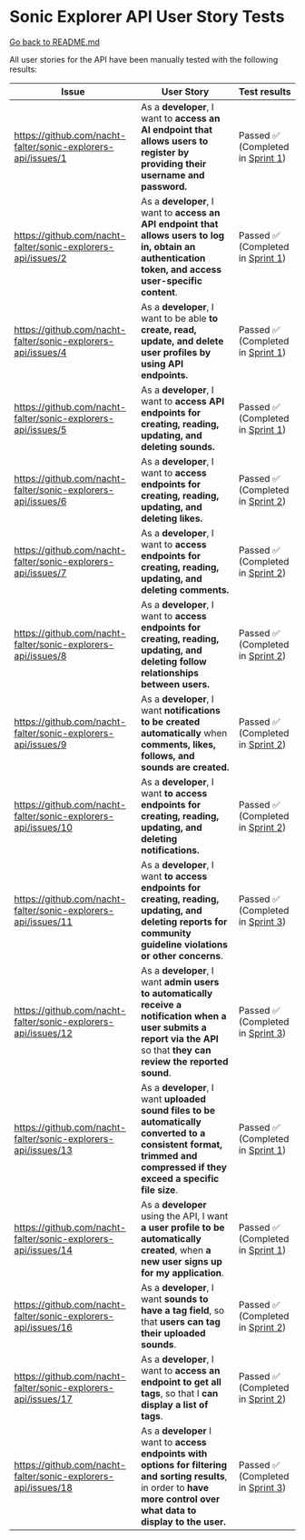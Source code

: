 # Sonic Explorer API User Story Tests

[Go back to README.md](../TESTING.md)

All user stories for the API have been manually tested with the following results:

| Issue | User Story | Test results |
| --- | --- | --- |
| https://github.com/nacht-falter/sonic-explorers-api/issues/1 | As a **developer**, I want to **access an AI endpoint that allows users to register by providing their username and password.** | Passed ✅<br>(Completed in [Sprint 1](https://github.com/nacht-falter/sonic-explorers-api/milestone/2?closed=1)) |
| https://github.com/nacht-falter/sonic-explorers-api/issues/2 | As a **developer**, I want to **access an API endpoint that allows users to log in, obtain an authentication token, and access user-specific content**. | Passed ✅<br>(Completed in [Sprint 1](https://github.com/nacht-falter/sonic-explorers-api/milestone/2?closed=1)) |
| https://github.com/nacht-falter/sonic-explorers-api/issues/4 | As a **developer**, I want to be able **to create, read, update, and delete user profiles by using API endpoints.** | Passed ✅<br>(Completed in [Sprint 1](https://github.com/nacht-falter/sonic-explorers-api/milestone/2?closed=1)) |
| https://github.com/nacht-falter/sonic-explorers-api/issues/5 | As a **developer**, I want to **access API endpoints for creating, reading, updating, and deleting sounds.** | Passed ✅<br>(Completed in [Sprint 1](https://github.com/nacht-falter/sonic-explorers-api/milestone/2?closed=1)) |
| https://github.com/nacht-falter/sonic-explorers-api/issues/6 | As a **developer**, I want to **access endpoints for creating, reading, updating, and deleting likes.** | Passed ✅<br>(Completed in [Sprint 2](https://github.com/nacht-falter/sonic-explorers-api/milestone/3?closed=1)) |
| https://github.com/nacht-falter/sonic-explorers-api/issues/7 | As a **developer**, I want to **access endpoints for creating, reading, updating, and deleting comments.** | Passed ✅<br>(Completed in [Sprint 2](https://github.com/nacht-falter/sonic-explorers-api/milestone/3?closed=1)) |
| https://github.com/nacht-falter/sonic-explorers-api/issues/8 | As a **developer**, I want to **access endpoints for creating, reading, updating, and deleting follow relationships between users.** | Passed ✅<br>(Completed in [Sprint 2](https://github.com/nacht-falter/sonic-explorers-api/milestone/3?closed=1)) |
| https://github.com/nacht-falter/sonic-explorers-api/issues/9 | As a **developer**, I want **notifications to be created automatically** when **comments, likes, follows, and sounds are created.** | Passed ✅<br>(Completed in [Sprint 2](https://github.com/nacht-falter/sonic-explorers-api/milestone/3?closed=1)) |
| https://github.com/nacht-falter/sonic-explorers-api/issues/10 | As a **developer**, I want **to access endpoints for creating, reading, updating, and deleting notifications.** | Passed ✅<br>(Completed in [Sprint 2](https://github.com/nacht-falter/sonic-explorers-api/milestone/3?closed=1)) |
| https://github.com/nacht-falter/sonic-explorers-api/issues/11 | As a **developer**, I want **to access endpoints for creating, reading, updating, and deleting reports for community guideline violations or other concerns**. | Passed ✅<br>(Completed in [Sprint 3](https://github.com/nacht-falter/sonic-explorers-api/milestone/4?closed=1)) |
| https://github.com/nacht-falter/sonic-explorers-api/issues/12 | As a **developer**, I want **admin users to automatically receive a notification when a user submits a report via the API** so that **they can review the reported sound**. | Passed ✅<br>(Completed in [Sprint 3](https://github.com/nacht-falter/sonic-explorers-api/milestone/4?closed=1)) |
| https://github.com/nacht-falter/sonic-explorers-api/issues/13 | As a **developer**, I want **uploaded sound files to be automatically converted to a consistent format, trimmed and compressed if they exceed a specific file size**. | Passed ✅<br>(Completed in [Sprint 1](https://github.com/nacht-falter/sonic-explorers-api/milestone/2?closed=1)) |
| https://github.com/nacht-falter/sonic-explorers-api/issues/14 | As a **developer** using the API, I want **a user profile to be automatically created**, when **a new user signs up for my application**. | Passed ✅<br>(Completed in [Sprint 1](https://github.com/nacht-falter/sonic-explorers-api/milestone/2?closed=1)) |
| https://github.com/nacht-falter/sonic-explorers-api/issues/16 | As a **developer**, I want **sounds to have a tag field**, so that **users can tag their uploaded sounds**. | Passed ✅<br>(Completed in [Sprint 2](https://github.com/nacht-falter/sonic-explorers-api/milestone/3?closed=1)) |
| https://github.com/nacht-falter/sonic-explorers-api/issues/17 | As a **developer**, I want to **access an endpoint to get all tags**, so that I **can display a list of tags**. | Passed ✅<br>(Completed in [Sprint 2](https://github.com/nacht-falter/sonic-explorers-api/milestone/3?closed=1)) |
| https://github.com/nacht-falter/sonic-explorers-api/issues/18 | As a **developer** I want to **access endpoints with options for filtering and sorting results**, in order to **have more control over what data to display to the user.** | Passed ✅<br>(Completed in [Sprint 3](https://github.com/nacht-falter/sonic-explorers-api/milestone/4?closed=1)) |
